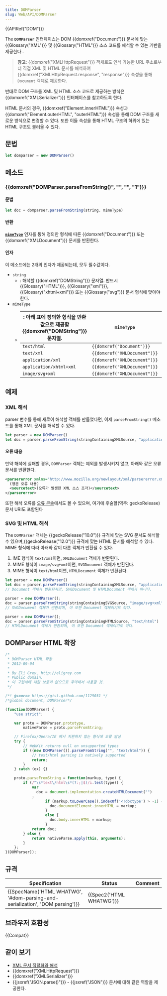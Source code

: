 ```yaml
---
title: DOMParser
slug: Web/API/DOMParser
---
```


{{APIRef("DOM")}}

The **`DOMParser`** 인터페이스는 DOM {{domxref("Document")}} 문서에 맞는 {{Glossary("XML")}} 및 {{Glossary("HTML")}} 소스 코드를 해석할 수 있는 기반을 제공한다 .

> **참고:** {{domxref("XMLHttpRequest")}} 객체로도 인식 가능한 URL 주소로부터 직접 XML 및 HTML 문서를 해석하여 {{domxref("XMLHttpRequest.response", "response")}} 속성을 통해 `Document` 객체로 제공한다.

반대로 DOM 구조를 XML 및 HTML 소스 코드로 제공하는 방식은 {{domxref("XMLSerializer")}} 인터페이스를 참고하도록 한다.

HTML 문서의 경우, {{domxref("Element.innerHTML")}} 속성과 {{domxref("Element.outerHTML", "outerHTML")}} 속성을 통해 DOM 구조를 새로운 방식으로 변경할 수 있다. 또한 이들 속성을 통해 HTML 구조의 하위에 있는 HTML 구조도 불러올 수 있다.

## 문법

```js
let domparser = new DOMParser()​​
```

## 메소드

### {{domxref("DOMParser.parseFromString()", "", "", "1")}}

#### 문법

```js
let doc = domparser.parseFromString(string, mimeType)
```

#### 반환

**[`mimeType`](#Argument02)** 인자를 통해 정의한 형식에 따른 {{domxref("Document")}} 또는{{domxref("XMLDocument")}} 문서를 반환한다.

#### 인자

이 메소드에는 2개의 인자가 제공되는데, 모두 필수값이다.

- `string`
  - : 해석할 {{domxref("DOMString")}} 문자열. 반드시 {{Glossary("HTML")}}, {{Glossary("xml")}}, {{Glossary("xhtml+xml")}} 또는 {{Glossary("svg")}} 문서 형식에 맞아야 한다.
- `mimeType`
  - | : 아래 표에 정의한 형식을 반환 값으로 제공할 {{domxref("DOMString")}} 문자열. | `mimeType`                             | `doc.constructor` |
    | ------------------------------------------------------------------------------------- | -------------------------------------- | ----------------- |
    | `text/html`                                                                           | `{{domxref("Document")}}`     |
    | `text/xml`                                                                            | `{{domxref("XMLDocument")}}` |
    | `application/xml`                                                                     | `{{domxref("XMLDocument")}}` |
    | `application/xhtml+xml`                                                               | `{{domxref("XMLDocument")}}` |
    | `image/svg+xml`                                                                       | `{{domxref("XMLDocument")}}` |

## 예제

### XML 해석

parser 변수를 통해 새로이 해석할 객체를 만들었다면, 이제 `parseFromString()` 메소드를 통해 XML 문서를 해석할 수 있다.

```js
let parser = new DOMParser()
let doc = parser.parseFromString(stringContainingXMLSource, "application/xml")
```

#### 오류 대응

만약 해석에 실패할 경우, `DOMParser` 객체는 예외를 발생시키지 않고, 아래와 같은 오류 문서를 반환한다.

```xml
<parsererror xmlns="http://www.mozilla.org/newlayout/xml/parsererror.xml">
  (영문 오류 내용)
  <sourcetext>(오류가 발생한 XML 소스 조각)</sourcetext>
</parsererror>
```

또한 해석 오류를 [오류 콘솔](/ko/docs/Error_Console)에서도 볼 수 있으며, 여기에 후술할(역주: geckoRelease) 문서 URI도 포함된다

### SVG 및 HTML 해석

The `DOMParser` 객체는 {{geckoRelease("10.0")}} 규격에 맞는 SVG 문서도 해석할 수 있으며,{{geckoRelease("12.0")}} 규격에 맞는 HTML 문서를 해석할 수 있다. MIME 형식에 따라 아래와 같이 다른 객체가 반환될 수 있다.

1. IME 형식이 `text/xml`이면, `XMLDocument` 객체가 반환된다.
2. MIME 형식이 `image/svg+xml`이면, `SVGDocument` 객체가 반환된다.
3. MIME 형식이 `text/html`이면, `HTMLDocument` 객체가 반환된다.

```js
let parser = new DOMParser()
let doc = parser.parseFromString(stringContainingXMLSource, "application/xml")
// Document 객체가 반환되지만, SVGDocument 및 HTMLDocument 객체가 아니다.

parser = new DOMParser();
doc = parser.parseFromString(stringContainingSVGSource, "image/svg+xml")
// SVGDocument 객체가 반환되며, 이 또한 Document 객체이기도 하다.

parser = new DOMParser();
doc = parser.parseFromString(stringContainingHTMLSource, "text/html")
// HTMLDocument 객체가 반환되며, 이 또한 Document 객체이기도 하다.
```

## DOMParser HTML 확장

```js
/*
 * DOMParser HTML 확장
 * 2012-09-04
 *
 * By Eli Grey, http://eligrey.com
 * Public domain.
 * 이 구현체에 대한 보증이 없으므로 주의해서 사용할 것.
 */

/*! @source https://gist.github.com/1129031 */
/*global document, DOMParser*/

(function(DOMParser) {
    "use strict";

    var proto = DOMParser.prototype,
        nativeParse = proto.parseFromString;

    // Firefox/Opera/IE 에서 지원하지 않는 형식에 오류 발생
    try {
        // WebKit returns null on unsupported types
        if ((new DOMParser()).parseFromString("", "text/html")) {
            // text/html parsing is natively supported
            return;
        }
    } catch (ex) {}

    proto.parseFromString = function(markup, type) {
        if (/^\s*text\/html\s*(?:;|$)/i.test(type)) {
            var
              doc = document.implementation.createHTMLDocument("")
            ;
                  if (markup.toLowerCase().indexOf('<!doctype') > -1) {
                    doc.documentElement.innerHTML = markup;
                  }
                  else {
                    doc.body.innerHTML = markup;
                  }
            return doc;
        } else {
            return nativeParse.apply(this, arguments);
        }
    };
}(DOMParser));
```

## 규격

| Specification                                                                                        | Status                           | Comment |
| ---------------------------------------------------------------------------------------------------- | -------------------------------- | ------- |
| {{SpecName('HTML WHATWG', '#dom-parsing-and-serialization', 'DOM parsing')}} | {{Spec2('HTML WHATWG')}} |         |

## 브라우저 호환성

{{Compat}}

## 같이 보기

- [XML 문서 직렬화와 해석](/ko/docs/Parsing_and_serializing_XML)
- {{domxref("XMLHttpRequest")}}
- {{domxref("XMLSerializer")}}
- {{jsxref("JSON.parse()")}} - {{jsxref("JSON")}} 문서에 대해 같은 역할을 제공한다.
